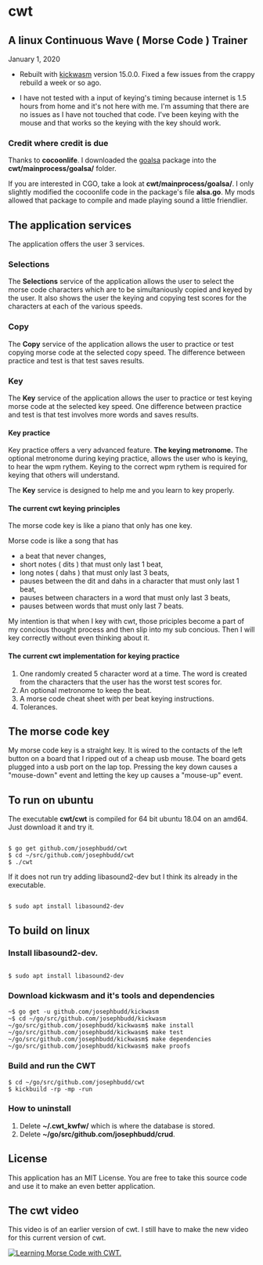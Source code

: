 # cwt

## A linux Continuous Wave ( Morse Code ) Trainer

January 1, 2020

* Rebuilt with [kickwasm](https://github.com/josephbudd/kickwasm) version 15.0.0. Fixed a few issues from the crappy rebuild a week or so ago.


* I have not tested with a input of keying's timing because internet is 1.5 hours from home and it's not here with me. I'm assuming that there are no issues as I have not touched that code. I've been keying with the mouse and that works so the keying with the key should work.

### Credit where credit is due

Thanks to **cocoonlife**. I downloaded the [goalsa](https://github.com/cocoonlife/goalsa) package into the **cwt/mainprocess/goalsa/** folder.

If you are interested in CGO, take a look at **cwt/mainprocess/goalsa/**. I only slightly modified the cocoonlife code in the package's file **alsa.go**. My mods allowed that package to compile and made playing sound a little friendlier.

## The application services

The application offers the user 3 services.

### Selections

The **Selections** service of the application allows the user to select the morse code characters which are to be simultaniously copied and keyed by the user. It also shows the user the keying and copying test scores for the characters at each of the various speeds.

### Copy

The **Copy** service of the application allows the user to practice or test copying morse code at the selected copy speed. The difference between practice and test is that test saves results.

### Key

The **Key** service of the application allows the user to practice or test keying morse code at the selected key speed. One difference between practice and test is that test involves more words and saves results.

#### Key practice

Key practice offers a very advanced feature. **The keying metronome.** The optional metronome during keying practice, allows the user who is keying, to hear the wpm rythem. Keying to the correct wpm rythem is required for keying that others will understand.

The **Key** service is designed to help me and you learn to key properly.

#### The current cwt keying principles

The morse code key is like a piano that only has one key.

Morse code is like a song that has

* a beat that never changes,
* short notes ( dits ) that must only last 1 beat,
* long notes ( dahs ) that must only last 3 beats,
* pauses between the dit and dahs in a character that must only last 1 beat,
* pauses between characters in a word that must only last 3 beats,
* pauses between words that must only last 7 beats.

My intention is that when I key with cwt, those priciples become a part of my concious thought process and then slip into my sub concious. Then I will key correctly without even thinking about it.

#### The current cwt implementation for keying practice

1. One randomly created 5 character word at a time. The word is created from the characters that the user has the worst test scores for.
1. An optional metronome to keep the beat.
1. A morse code cheat sheet with per beat keying instructions.
1. Tolerances.

## The morse code key

My morse code key is a straight key. It is wired to the contacts of the left button on a board that I ripped out of a cheap usb mouse. The board gets plugged into a usb port on the lap top. Pressing the key down causes a "mouse-down" event and letting the key up causes a "mouse-up" event.

## To run on ubuntu

The executable **cwt/cwt** is compiled for 64 bit ubuntu 18.04 on an amd64. Just download it and try it.

``` shell

$ go get github.com/josephbudd/cwt
$ cd ~/src/github.com/josephbudd/cwt
$ ./cwt

```

If it does not run try adding libasound2-dev but I think its already in the executable.

``` shell

$ sudo apt install libasound2-dev

```

## To build on linux

### Install libasound2-dev.

``` shell

$ sudo apt install libasound2-dev

```

### Download kickwasm and it's tools and dependencies

``` shell
~$ go get -u github.com/josephbudd/kickwasm
~$ cd ~/go/src/github.com/josephbudd/kickwasm
~/go/src/github.com/josephbudd/kickwasm$ make install
~/go/src/github.com/josephbudd/kickwasm$ make test
~/go/src/github.com/josephbudd/kickwasm$ make dependencies
~/go/src/github.com/josephbudd/kickwasm$ make proofs
```

### Build and run the CWT

``` shell
$ cd ~/go/src/github.com/josephbudd/cwt
$ kickbuild -rp -mp -run
```

### How to uninstall

1. Delete **~/.cwt_kwfw/** which is where the database is stored.
1. Delete **~/go/src/github.com/josephbudd/crud**.

## License

This application has an MIT License. You are free to take this source code and use it to make an even better application.

## The cwt video

This video is of an earlier version of cwt. I still have to make the new video for this current version of cwt.

[![Learning Morse Code with CWT.](https://i.vimeocdn.com/video/772644525.jpg)](https://vimeo.com/328175343)
